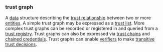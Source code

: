 ### trust graph

<p class="c8"><span>A </span><span class="c2"><a class="c3" href="#h.o783ayrrkc6g">data</a></span><span>&nbsp;structure describing the </span><span class="c2"><a class="c3" href="#h.pu2asd79bqzo">trust relationship</a></span><span>&nbsp;between two or more </span><span class="c2"><a class="c3" href="#h.5imtbzl1f4xo">entities</a></span><span>. A simple trust graph may be expressed as a </span><span class="c2"><a class="c3" href="#h.f1feh0fmucqd">trust list</a></span><span>. More complex trust graphs can be recorded or registered in and queried from a </span><span class="c2"><a class="c3" href="#h.5kzln6m5e8j5">trust registry</a></span><span>. Trust graphs can also be expressed via </span><span class="c2"><a class="c3" href="#h.xsqvwmepvctc">trust chains</a></span><span>&nbsp;and </span><span class="c2"><a class="c3" href="#h.wjc1hh3dzgc7">chained credentials</a></span><span>. Trust graphs can enable </span><span class="c2"><a class="c3" href="#h.xfewd7t01hu0">verifiers</a></span><span>&nbsp;to make </span><span class="c2"><a class="c3" href="#h.syc9o7x61rkm">transitive trust decisions</a></span><span class="c0">.</span></p>
